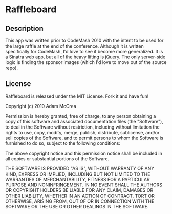 # Raffleboard

## Description

This app was written prior to CodeMash 2010 with the intent to be used for the large raffle at the end of the conference.  Although it is written specifically for CodeMash, I'd love to see it become more generalized.  It is a Sinatra web app, but all of the heavy lifting is jQuery.  The only server-side logic is finding the sponsor images (which I'd love to move out of the source repo).

## License

Raffleboard is released under the MIT License.  Fork it and have fun!

Copyright (c) 2010 Adam McCrea

Permission is hereby granted, free of charge, to any person
obtaining a copy of this software and associated documentation
files (the "Software"), to deal in the Software without
restriction, including without limitation the rights to use,
copy, modify, merge, publish, distribute, sublicense, and/or sell
copies of the Software, and to permit persons to whom the
Software is furnished to do so, subject to the following
conditions:

The above copyright notice and this permission notice shall be
included in all copies or substantial portions of the Software.

THE SOFTWARE IS PROVIDED "AS IS", WITHOUT WARRANTY OF ANY KIND,
EXPRESS OR IMPLIED, INCLUDING BUT NOT LIMITED TO THE WARRANTIES
OF MERCHANTABILITY, FITNESS FOR A PARTICULAR PURPOSE AND
NONINFRINGEMENT. IN NO EVENT SHALL THE AUTHORS OR COPYRIGHT
HOLDERS BE LIABLE FOR ANY CLAIM, DAMAGES OR OTHER LIABILITY,
WHETHER IN AN ACTION OF CONTRACT, TORT OR OTHERWISE, ARISING
FROM, OUT OF OR IN CONNECTION WITH THE SOFTWARE OR THE USE OR
OTHER DEALINGS IN THE SOFTWARE.

